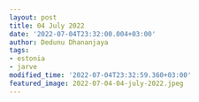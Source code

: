 ```yaml
---
layout: post
title: 04 July 2022
date: '2022-07-04T23:32:00.004+03:00'
author: Dedunu Dhananjaya
tags:
- estonia
- jarve
modified_time: '2022-07-04T23:32:59.360+03:00'
featured_image: 2022-07-04-04-july-2022.jpeg
---
```

